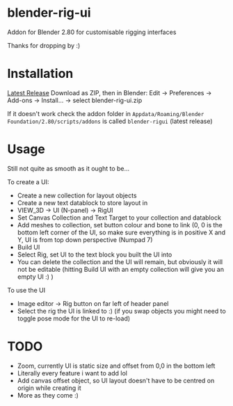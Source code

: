 # blender-rig-ui
Addon for Blender 2.80 for customisable rigging interfaces

Thanks for dropping by :)

# Installation
[Latest Release](https://github.com/Lateasusual/blender-rig-ui/releases)
Download as ZIP, then in Blender:
  Edit -> Preferences -> Add-ons -> Install... -> select blender-rig-ui.zip
  
If it doesn't work check the addon folder in `Appdata/Roaming/Blender Foundation/2.80/scripts/addons` is called `blender-rigui` (latest release)
  
# Usage
Still not quite as smooth as it ought to be...

  To create a UI:
  
 - Create a new collection for layout objects
 - Create a new text datablock to store layout in
 - VIEW_3D -> UI (N-panel) -> RigUI
 - Set Canvas Collection and Text Target to your collection and datablock
 - Add meshes to collection, set button colour and bone to link (0, 0 is the bottom left corner of the UI, so make sure everything is in positive X and Y, UI is from top down perspective (Numpad 7)
 - Build UI
 - Select Rig, set UI to the text block you built the UI into
 - You can delete the collection and the UI will remain, but obviously it will not be editable (hitting Build UI with an empty collection will give you an empty UI :) )
 
 To use the UI
 
 - Image editor -> Rig button on far left of header panel
 - Select the rig the UI is linked to :)
 (if you swap objects you might need to toggle pose mode for the UI to re-load)
 
# TODO
  - Zoom, currently UI is static size and offset from 0,0 in the bottom left
  - Literally every feature i want to add lol
  - Add canvas offset object, so UI layout doesn't have to be centred on origin while creating it
  - More as they come :)
